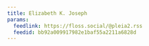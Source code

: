 ```yaml
---
title: Elizabeth K. Joseph
params:
  feedlink: https://floss.social/@pleia2.rss
  feedid: bb92a009917982e1baf55a2211a6828d
---
```

